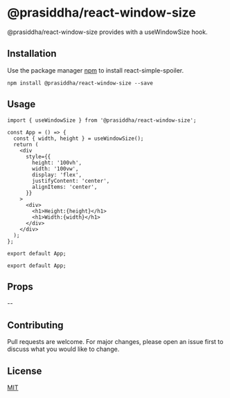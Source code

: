 # @prasiddha/react-window-size

@prasiddha/react-window-size provides with a useWindowSize hook.

## Installation

Use the package manager [npm](https://nodejs.org/en/) to install react-simple-spoiler.

```terminal
npm install @prasiddha/react-window-size --save
```

## Usage

```tsx
import { useWindowSize } from '@prasiddha/react-window-size';

const App = () => {
  const { width, height } = useWindowSize();
  return (
    <div
      style={{
        height: '100vh',
        width: '100vw',
        display: 'flex',
        justifyContent: 'center',
        alignItems: 'center',
      }}
    >
      <div>
        <h1>Height:{height}</h1>
        <h1>Width:{width}</h1>
      </div>
    </div>
  );
};

export default App;

export default App;
```

## Props

--

###

## Contributing

Pull requests are welcome. For major changes, please open an issue first to discuss what you would like to change.

## License

[MIT](https://choosealicense.com/licenses/mit/)
